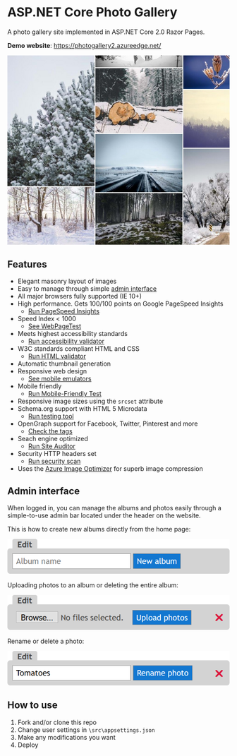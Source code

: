 # ASP.NET Core Photo Gallery 

A photo gallery site implemented in ASP.NET Core 2.0 Razor Pages.

**Demo website**: <https://photogallery2.azureedge.net/>

![Masonry](art/masonry.jpg "Masonry layout of images")

## Features

- Elegant masonry layout of images
- Easy to manage through simple [admin interface](#admin-interface)
- All major browsers fully supported (IE 10+)
- High performance. Gets 100/100 points on Google PageSpeed Insights 
  - [Run PageSpeed Insights](https://developers.google.com/speed/pagespeed/insights/?url=https%3A%2F%2Fphotogallery2.azureedge.net%2F)
- Speed Index < 1000
  - [See WebPageTest](http://www.webpagetest.org/result/170906_NT_1f4d990ac3bb4fc0ca6d1ff6f0e9813b/) 
- Meets highest accessibility standards 
  - [Run accessibility validator](http://wave.webaim.org/report#/https://photogallery2.azureedge.net)
- W3C standards compliant HTML and CSS 
  - [Run HTML validator](https://html5.validator.nu/?doc=https%3A%2F%2Fphotogallery2.azureedge.net)
- Automatic thumbnail generation
- Responsive web design
  - [See mobile emulators](https://auditor.raventools.com/#/s/5jeyidxmo)
- Mobile friendly
  - [Run Mobile-Friendly Test](https://search.google.com/test/mobile-friendly?id=kH6ZnvhvZ8gr0Hkk_NNFJA)
- Responsive image sizes using the `srcset` attribute
- Schema.org support with HTML 5 Microdata 
  - [Run testing tool](https://search.google.com/structured-data/testing-tool#url=https%3A%2F%2Fphotogallery2.azureedge.net)
- OpenGraph support for Facebook, Twitter, Pinterest and more
  - [Check the tags](http://opengraphcheck.com/result.php?url=https%3A%2F%2Fphotogallery2.azureedge.net%2F#.WZdKhbpFzK4)
- Seach engine optimized
  - [Run Site Auditor](https://auditor.raventools.com/#/s/5jeyidxmo)
- Security HTTP headers set
  - [Run security scan](https://securityheaders.io/?q=https%3A%2F%2Fphotogallery2.azureedge.net%2F&hide=on&followRedirects=on)
- Uses the [Azure Image Optimizer](https://github.com/madskristensen/ImageOptimizerWebJob) for superb image compression

## Admin interface
When logged in, you can manage the albums and photos easily through a simple-to-use admin bar located under the header on the website.

This is how to create new albums directly from the home page:

![Admin Album View](art/admin-album-view.png)

Uploading photos to an album or deleting the entire album:

![Admin Album Upload](art/admin-album-upload.png)

Rename or delete a photo:

![Admin Photo](art/admin-photo.png)

## How to use

1. Fork and/or clone this repo
2. Change user settings in `\src\appsettings.json`
3. Make any modifications you want
4. Deploy